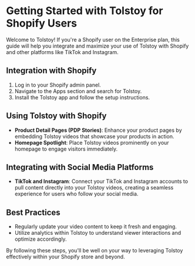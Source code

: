 # Getting Started with Tolstoy for Shopify Users

Welcome to Tolstoy! If you're a Shopify user on the Enterprise plan, this guide will help you integrate and maximize your use of Tolstoy with Shopify and other platforms like TikTok and Instagram.

## Integration with Shopify
1. Log in to your Shopify admin panel.
2. Navigate to the Apps section and search for Tolstoy.
3. Install the Tolstoy app and follow the setup instructions.

## Using Tolstoy with Shopify
- **Product Detail Pages (PDP Stories)**: Enhance your product pages by embedding Tolstoy videos that showcase your products in action.
- **Homepage Spotlight**: Place Tolstoy videos prominently on your homepage to engage visitors immediately.

## Integrating with Social Media Platforms
- **TikTok and Instagram**: Connect your TikTok and Instagram accounts to pull content directly into your Tolstoy videos, creating a seamless experience for users who follow your social media.

## Best Practices
- Regularly update your video content to keep it fresh and engaging.
- Utilize analytics within Tolstoy to understand viewer interactions and optimize accordingly.

By following these steps, you'll be well on your way to leveraging Tolstoy effectively within your Shopify store and beyond.